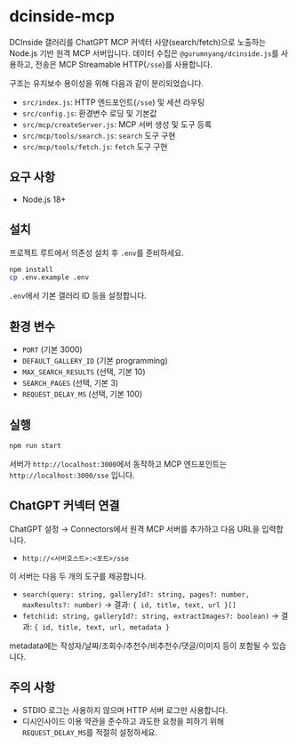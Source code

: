 # dcinside-mcp

DCInside 갤러리를 ChatGPT MCP 커넥터 사양(search/fetch)으로 노출하는 Node.js 기반 원격 MCP 서버입니다. 데이터 수집은 `@gurumnyang/dcinside.js`를 사용하고, 전송은 MCP Streamable HTTP(`/sse`)를 사용합니다.

구조는 유지보수 용이성을 위해 다음과 같이 분리되었습니다.

- `src/index.js`: HTTP 엔드포인트(`/sse`) 및 세션 라우팅
- `src/config.js`: 환경변수 로딩 및 기본값
- `src/mcp/createServer.js`: MCP 서버 생성 및 도구 등록
- `src/mcp/tools/search.js`: `search` 도구 구현
- `src/mcp/tools/fetch.js`: `fetch` 도구 구현

## 요구 사항

- Node.js 18+

## 설치

프로젝트 루트에서 의존성 설치 후 `.env`를 준비하세요.

```bash
npm install
cp .env.example .env
```

`.env`에서 기본 갤러리 ID 등을 설정합니다.

## 환경 변수

- `PORT` (기본 3000)
- `DEFAULT_GALLERY_ID` (기본 programming)
- `MAX_SEARCH_RESULTS` (선택, 기본 10)
- `SEARCH_PAGES` (선택, 기본 3)
- `REQUEST_DELAY_MS` (선택, 기본 100)

## 실행

```bash
npm run start
```

서버가 `http://localhost:3000`에서 동작하고 MCP 엔드포인트는 `http://localhost:3000/sse` 입니다.

## ChatGPT 커넥터 연결

ChatGPT 설정 → Connectors에서 원격 MCP 서버를 추가하고 다음 URL을 입력합니다.

- `http://<서버호스트>:<포트>/sse`

이 서버는 다음 두 개의 도구를 제공합니다.

- `search(query: string, galleryId?: string, pages?: number, maxResults?: number)` → 결과: `{ id, title, text, url }[]`
- `fetch(id: string, galleryId?: string, extractImages?: boolean)` → 결과: `{ id, title, text, url, metadata }`

metadata에는 작성자/날짜/조회수/추천수/비추천수/댓글/이미지 등이 포함될 수 있습니다.

## 주의 사항

- STDIO 로그는 사용하지 않으며 HTTP 서버 로그만 사용합니다.
- 디시인사이드 이용 약관을 준수하고 과도한 요청을 피하기 위해 `REQUEST_DELAY_MS`를 적절히 설정하세요.
